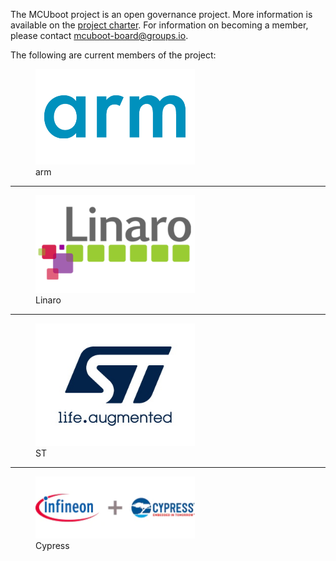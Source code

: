 The MCUboot project is an open governance project.  More information
is available on the [project charter](wiki/MCUboot-Project-Charter).
For information on becoming a member, please contact
mcuboot-board@groups.io.

The following are current members of the project:

<figure>
<a href="https://www.arm.com/">
<img src="images/arm.jpg" width="255">
</a>
<figcaption>arm</figcaption>
</figure>
<hr>
<figure>
<a href="https://www.linaro.org/">
<img src="images/330px-Logo_linaro.png" width="255">
</a>
<figcaption>Linaro</figcaption>
</figure>
<hr>
<figure>
<a href="https://www.arm.com/">
<img src="images/st.jpg" width="255">
</a>
<figcaption>ST</figcaption>
</figure>
<hr>
<figure>
<a href="https://www.cypress.com/">
<img src="images/cypress.png" width="255">
</a>
<figcaption>Cypress</figcaption>
</figure>
